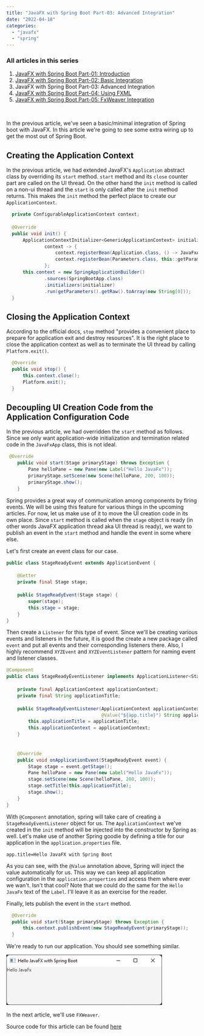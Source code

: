 ```yaml
---
title: "JavaFX with Spring Boot Part-03: Advanced Integration"
date: "2022-04-18"
categories: 
  - "javafx"
  - "spring"
---
```


<script>
    import '$lib/styles/prism-one-dark.css';
</script>

<!-- Markdown content here -->

<div class="table-of-contents"> 

### All articles in this series
1. [JavaFX with Spring Boot Part-01: Introduction](/blog/javafx-spring-boot-01)
2. [JavaFX with Spring Boot Part-02: Basic Integration](/blog/javafx-spring-boot-02)
3. JavaFX with Spring Boot Part-03: Advanced Integration
4. [JavaFX with Spring Boot Part-04: Using FXML](/blog/javafx-spring-boot-04)
5. [JavaFX with Spring Boot Part-05: FxWeaver Integration](/blog/javafx-spring-boot-05)

</div>


<br>

In the previous article, we've seen a basic/minimal integration of Spring boot with JavaFX. In this article we're going to see some extra wiring up to get the most out of Spring Boot.

## Creating the Application Context

In the previous article, we had extended JavaFX's `Application` abstract class by overriding its `start` method. `start` method and its `close` counter part are called on the UI thread. On the other hand the `init` method is called on a non-ui thread and the `start` is only called after the `init` method returns. This makes the `init` method the perfect place to create our `ApplicationContext`.

```java
  private ConfigurableApplicationContext context;

  @Override
  public void init() {
      ApplicationContextInitializer<GenericApplicationContext> initializer =
              context -> {
                  context.registerBean(Application.class, () -> JavaFxApp.this);
                  context.registerBean(Parameters.class, this::getParameters);
              };
      this.context = new SpringApplicationBuilder()
              .sources(SpringBootApp.class)
              .initializers(initializer)
              .run(getParameters().getRaw().toArray(new String[0]));
  }
```

## Closing the Application Context

According to the official docs, `stop` method "provides a convenient place to prepare for application exit and destroy resources". It is the right place to close the application context as well as to terminate the UI thread by calling `Platform.exit()`.


```java
  @Override
  public void stop() {
      this.context.close();
      Platform.exit();
  }
```

## Decoupling UI Creation Code from the Application Configuration Code

In the previous article, we had overridden the `start` method as follows. Since we only want application-wide initialization and termination related code in the `JavaFxApp` class, this is not ideal. 

```java
 @Override
    public void start(Stage primaryStage) throws Exception {
        Pane helloPane = new Pane(new Label("Hello JavaFx"));
        primaryStage.setScene(new Scene(helloPane, 200, 100));
        primaryStage.show();
    }
```

Spring provides a great way of communication among components by firing events. We will be using this feature for various things in the upcoming articles. For now, let us make use of it to move the UI creation code in its own place. Since `start` method is called when the `stage` object is ready (in other words JavaFX application thread aka UI thread is ready), we want to publish an event in the `start` method and handle the event in some where else.

Let's first create an event class for our case.

```java
public class StageReadyEvent extends ApplicationEvent {

    @Getter
    private final Stage stage;

    public StageReadyEvent(Stage stage) {
        super(stage);
        this.stage = stage;
    }
}
```

Then create a `Listener` for this type of event. Since we'll be creating various events and listeners in the future, it is good the create a new package called `event` and put all events and their corresponding listeners there. Also, I highly recommend `XYZEvent` and `XYZEventListener` pattern for naming event and listener classes.

```java
@Component
public class StageReadyEventListener implements ApplicationListener<StageReadyEvent> {

    private final ApplicationContext applicationContext;
    private final String applicationTitle;

    public StageReadyEventListener(ApplicationContext applicationContext,
                                   @Value("${app.title}") String applicationTitle) {
        this.applicationTitle = applicationTitle;
        this.applicationContext = applicationContext;
    }


    @Override
    public void onApplicationEvent(StageReadyEvent event) {
        Stage stage = event.getStage();
        Pane helloPane = new Pane(new Label("Hello JavaFx"));
        stage.setScene(new Scene(helloPane, 200, 100));
        stage.setTitle(this.applicationTitle);
        stage.show();
    }
}
```

With `@Component` annotation, spring will take care of creating a `StageReadyEventListener` object for us. The `ApplicationContext` we've created in the `init` method will be injected into the constructor by Spring as well. Let's make use of another Spring goodie by defining a title for our application in the `application.properties` file.

```properties
app.title=Hello JavaFX with Spring Boot
```

As you can see, with the `@Value` annotation above, Spring will inject the value automatically for us. This way we can keep all application configuration in the `application.properties` and access them where ever we wan't. Isn't that cool? Note that we could do the same for the `Hello JavaFx` text of the `Label`. I'll leave it as an exercise for the reader.

Finally, lets publish the event in the `start` method.

```java
  @Override
  public void start(Stage primaryStage) throws Exception {
      this.context.publishEvent(new StageReadyEvent(primaryStage));
  }
```

We're ready to run our application. You should see something similar.

![spring initialz configuration](/images/blog/javafx-spring-boot-starter-03-01.png)


In the next article, we'll use `FXWeaver`.

Source code for this article can be found [here](https://github.com/harunzafer/javafx-spring-boot-starter/releases/tag/v0.3)
